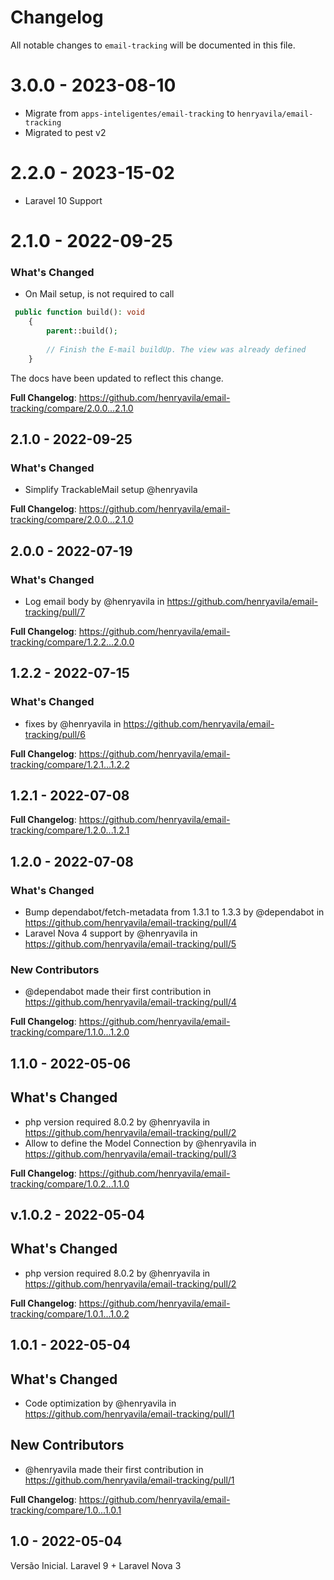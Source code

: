 # Changelog

All notable changes to `email-tracking` will be documented in this file.


# 3.0.0 - 2023-08-10
- Migrate from `apps-inteligentes/email-tracking` to `henryavila/email-tracking`
- Migrated to pest v2


# 2.2.0 - 2023-15-02
- Laravel 10 Support  

# 2.1.0 - 2022-09-25

### What's Changed

- On Mail setup, is not required to call

```php
 public function build(): void
    {
        parent::build();
        
        // Finish the E-mail buildUp. The view was already defined
    }

```
The docs have been updated to reflect this change.

**Full Changelog**: https://github.com/henryavila/email-tracking/compare/2.0.0...2.1.0

## 2.1.0 - 2022-09-25

### What's Changed

- Simplify TrackableMail setup @henryavila

**Full Changelog**: https://github.com/henryavila/email-tracking/compare/2.0.0...2.1.0

## 2.0.0 - 2022-07-19

### What's Changed

- Log email body by @henryavila in https://github.com/henryavila/email-tracking/pull/7

**Full Changelog**: https://github.com/henryavila/email-tracking/compare/1.2.2...2.0.0

## 1.2.2 - 2022-07-15

### What's Changed

- fixes by @henryavila in https://github.com/henryavila/email-tracking/pull/6

**Full Changelog**: https://github.com/henryavila/email-tracking/compare/1.2.1...1.2.2

## 1.2.1 - 2022-07-08

**Full Changelog**: https://github.com/henryavila/email-tracking/compare/1.2.0...1.2.1

## 1.2.0 - 2022-07-08

### What's Changed

- Bump dependabot/fetch-metadata from 1.3.1 to 1.3.3 by @dependabot in https://github.com/henryavila/email-tracking/pull/4
- Laravel Nova 4 support by @henryavila in https://github.com/henryavila/email-tracking/pull/5

### New Contributors

- @dependabot made their first contribution in https://github.com/henryavila/email-tracking/pull/4

**Full Changelog**: https://github.com/henryavila/email-tracking/compare/1.1.0...1.2.0

## 1.1.0 - 2022-05-06

## What's Changed

- php version required 8.0.2 by @henryavila in https://github.com/henryavila/email-tracking/pull/2
- Allow to define the Model Connection by @henryavila in https://github.com/henryavila/email-tracking/pull/3

**Full Changelog**: https://github.com/henryavila/email-tracking/compare/1.0.2...1.1.0

## v.1.0.2 - 2022-05-04

## What's Changed

- php version required 8.0.2 by @henryavila in https://github.com/henryavila/email-tracking/pull/2

**Full Changelog**: https://github.com/henryavila/email-tracking/compare/1.0.1...1.0.2

## 1.0.1 - 2022-05-04

## What's Changed

- Code optimization by @henryavila in https://github.com/henryavila/email-tracking/pull/1

## New Contributors

- @henryavila made their first contribution in https://github.com/henryavila/email-tracking/pull/1

**Full Changelog**: https://github.com/henryavila/email-tracking/compare/1.0...1.0.1

## 1.0 - 2022-05-04

Versão Inicial. Laravel 9 + Laravel Nova 3
